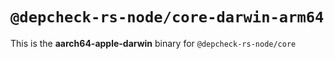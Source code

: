 # `@depcheck-rs-node/core-darwin-arm64`

This is the **aarch64-apple-darwin** binary for `@depcheck-rs-node/core`
